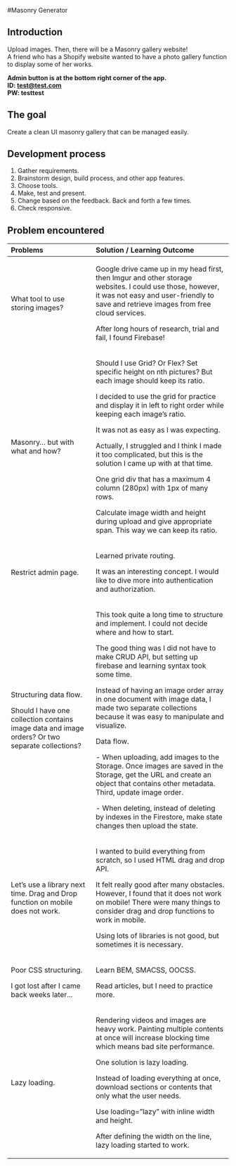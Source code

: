 #Masonry Generator

## Introduction
Upload images. Then, there will be a Masonry gallery website!  
A friend who has a Shopify website wanted to have a photo gallery function to display some of her works.  

**Admin button is at the bottom right corner of the app.**  
**ID: test@test.com**  
**PW: testtest**  

## The goal
Create a clean UI masonry gallery that can be managed easily.

## Development process
1. Gather requirements.
2. Brainstorm design, build process, and other app features.
3. Choose tools.
4. Make, test and present.
5. Change based on the feedback. Back and forth a few times.
6. Check responsive.

## Problem encountered

|Problems|Solution / Learning Outcome|
| :- | :- |
|What tool to use storing images?|<p>Google drive came up in my head first, then Imgur and other storage websites. I could use those, however, it was not easy and user-friendly to save and retrieve images from free cloud services.</p><p>After long hours of research, trial and fail, I found Firebase!</p>|
|Masonry… but with what and how?|<p>Should I use Grid? Or Flex? Set specific height on nth pictures? But each image should keep its ratio.</p><p>I decided to use the grid for practice and display it in left to right order while keeping each image’s ratio.</p><p>It was not as easy as I was expecting.</p><p>Actually, I struggled and I think I made it too complicated, but this is the solution I came up with at that time.</p><p></p><p>One grid div that has a maximum 4 column (280px) with 1px of many rows.</p><p>Calculate image width and height during upload and give appropriate span. This way we can keep its ratio.</p><p></p><p></p>|
|Restrict admin page.|<p>Learned private routing.</p><p>It was an interesting concept. I would like to dive more into authentication and authorization. </p>|
|<p>Structuring data flow.</p><p>Should I have one collection contains image data and image orders? Or two separate collections?</p><p></p><p></p><p></p>|<p>This took quite a long time to structure and implement. I could not decide where and how to start.</p><p>The good thing was I did not have to make CRUD API, but setting up firebase and learning syntax took some time.</p><p></p><p>Instead of having an image order array in one document with image data, I made two separate collections because it was easy to manipulate and visualize. </p><p></p><p>Data flow.</p><p>- When uploading, add images to the Storage. Once images are saved in the Storage, get the URL and create an object that contains other metadata. Third, update image order.</p><p>- When deleting, instead of deleting by indexes in the Firestore, make state changes then upload the state.</p><p></p>|
|Let’s use a library next time. Drag and Drop function on mobile does not work.|<p>I wanted to build everything from scratch, so I used HTML drag and drop API. </p><p>It felt really good after many obstacles. However, I found that it does not work on mobile! There were many things to consider drag and drop functions to work in mobile.</p><p>Using lots of libraries is not good, but sometimes it is necessary.</p>|
|<p>Poor CSS structuring.</p><p>I got lost after I came back weeks later...</p>|<p>Learn BEM, SMACSS, OOCSS.</p><p>Read articles, but I need to practice more.</p>|
|Lazy loading.|<p>Rendering videos and images are heavy work. Painting multiple contents at once will increase blocking time which means bad site performance.</p><p>One solution is lazy loading.</p><p>Instead of loading everything at once, download sections or contents that only what the user needs.</p><p>Use loading=”lazy” with inline width and height.</p><p>After defining the width on the line, lazy loading started to work.</p>|


